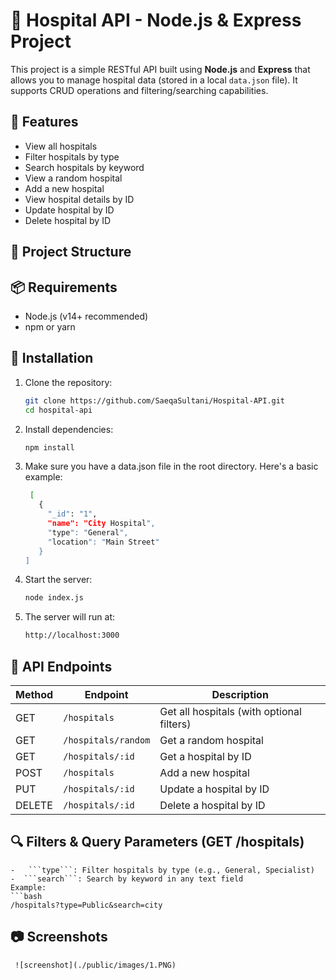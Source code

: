 # 🏥 Hospital API - Node.js & Express Project

This project is a simple RESTful API built using **Node.js** and **Express** that allows you to manage hospital data (stored in a local `data.json` file). It supports CRUD operations and filtering/searching capabilities.

## 🚀 Features

- View all hospitals
- Filter hospitals by type
- Search hospitals by keyword
- View a random hospital
- Add a new hospital
- View hospital details by ID
- Update hospital by ID
- Delete hospital by ID

## 📁 Project Structure
## 📦 Requirements

- Node.js (v14+ recommended)
- npm or yarn

## 🔧 Installation

1. Clone the repository:
   ```bash
   git clone https://github.com/SaeqaSultani/Hospital-API.git
   cd hospital-api
   
2. Install dependencies:
   ```bash
   npm install

3. Make sure you have a data.json file in the root directory. Here's a basic example:
   ```bash
    [
      {
        "_id": "1",
        "name": "City Hospital",
        "type": "General",
        "location": "Main Street"
      }
   ]   

4. Start the server:
   ```bash
   node index.js
5. The server will run at:
   ```bash
   http://localhost:3000

## 📡 API Endpoints
  | Method | Endpoint            | Description                               |
  | ------ | ------------------- | ----------------------------------------- |
  | GET    | `/hospitals`        | Get all hospitals (with optional filters) |
  | GET    | `/hospitals/random` | Get a random hospital                     |
  | GET    | `/hospitals/:id`    | Get a hospital by ID                      |
  | POST   | `/hospitals`        | Add a new hospital                        |
  | PUT    | `/hospitals/:id`    | Update a hospital by ID                   |
  | DELETE | `/hospitals/:id`    | Delete a hospital by ID                   |


## 🔍 Filters & Query Parameters (GET /hospitals)
    -   ```type```: Filter hospitals by type (e.g., General, Specialist)
    -  ```search```: Search by keyword in any text field
    Example:
    ```bash
    /hospitals?type=Public&search=city

## 📷 Screenshots
     ![screenshot](./public/images/1.PNG)